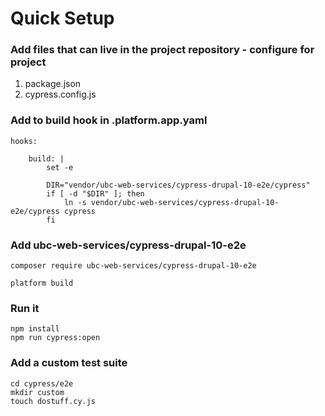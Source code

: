 # Quick Setup

### Add files that can live in the project repository - configure for project

1. package.json
2. cypress.config.js

### Add to build hook in .platform.app.yaml

```
hooks:

    build: |
        set -e

        DIR="vendor/ubc-web-services/cypress-drupal-10-e2e/cypress"
        if [ -d "$DIR" ]; then
            ln -s vendor/ubc-web-services/cypress-drupal-10-e2e/cypress cypress
        fi
```

### Add ubc-web-services/cypress-drupal-10-e2e

```
composer require ubc-web-services/cypress-drupal-10-e2e

platform build
```

### Run it
```
npm install
npm run cypress:open
```

### Add a custom test suite
```
cd cypress/e2e
mkdir custom
touch dostuff.cy.js
```

